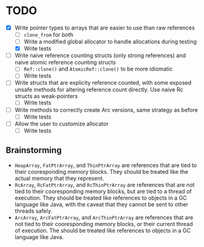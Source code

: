 ---
---
# TODO
- [X] Write pointer types to arrays that are easier to use than raw references
   - [ ] `clone_from` for both
   - [ ] Write a modified global allocator to handle allocations during testing
   - [X] Write tests
- [ ] Write naive reference counting structs (only strong references) and naive
      atomic reference counting structs
   - [ ] `Ref::clone()` and `AtomicRef::clone()` to be more idiomatic
   - [ ] Write tests
- [ ] Write structs that are explicity reference counted, with some exposed unsafe
      methods for altering reference count directly. Use naive Rc structs as weak-pointers
   - [ ] Write tests
- [ ] Write methods to correctly create Arc versions, same strategy as before
   - [ ] Write tests
- [ ] Allow the user to customize allocator
   - [ ] Write tests

## Brainstorming
-  `HeapArray`, `FatPtrArray`, and `ThinPtrArray` are references that are tied to
   their cooresponding memory blocks. They should be treated like the actual memory
   that they represent.
-  `RcArray`, `RcFatPtrArray`, and `RcThinPtrArray` are references that are not tied
   to their cooresponding memory blocks, but are tied to a thread of execution.
   They should be treated like references to objects in a GC language like Java,
   with the caveat that they cannot be sent to other threads safely.
-  `ArcArray`, `ArcFatPtrArray`, and `ArcThinPtrArray` are references that are not
   tied to their cooresponding memory blocks, or their current thread of execution.
   The should be treated like references to objects in a GC language like Java.
